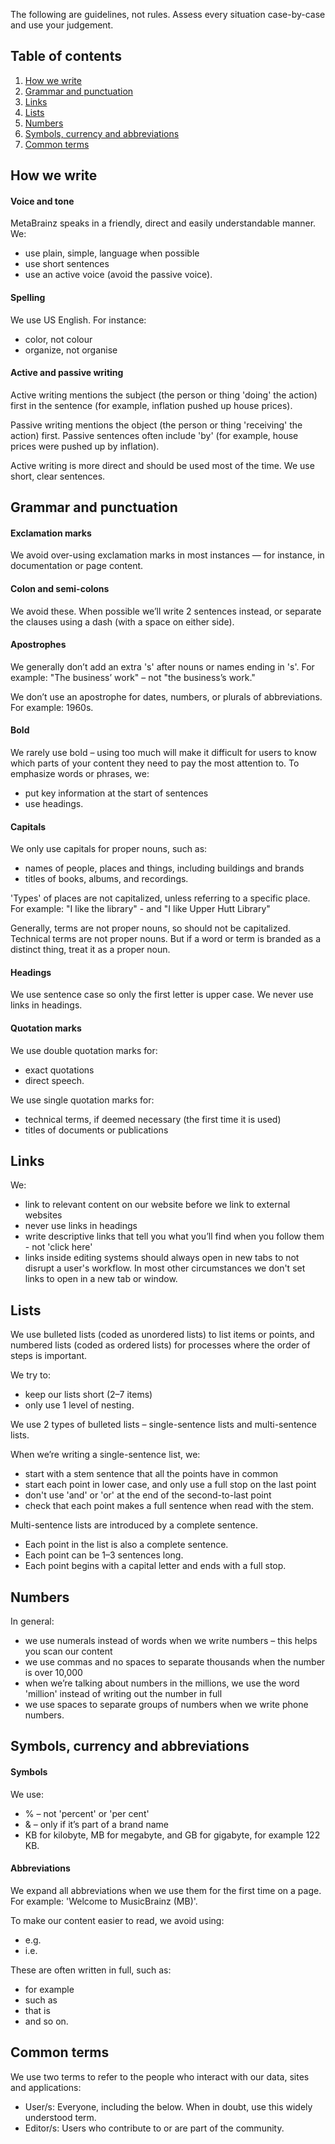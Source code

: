 The following are guidelines, not rules. Assess every situation case-by-case and use your judgement.

## Table of contents

1. [How we write](#how-we-write)
2. [Grammar and punctuation](#grammar-and-punctuation)
3. [Links](#links)
4. [Lists](#lists)
5. [Numbers](#numbers)
6. [Symbols, currency and abbreviations](#Symbols,-currency-and-abbreviations)
7. [Common terms](#common-terms)


## How we write

#### Voice and tone

MetaBrainz speaks in a friendly, direct and easily understandable manner. We:
* use plain, simple, language when possible
* use short sentences
* use an active voice (avoid the passive voice).

#### Spelling

We use US English. For instance:
* color, not colour
* organize, not organise

#### Active and passive writing 

Active writing mentions the subject (the person or thing 'doing' the action) first in the sentence (for example, inflation pushed up house prices).

Passive writing mentions the object (the person or thing 'receiving' the action) first. Passive sentences often include 'by' (for example, house prices were pushed up by inflation).

Active writing is more direct and should be used most of the time. We use short, clear sentences.


## Grammar and punctuation

#### Exclamation marks

We avoid over-using exclamation marks in most instances — for instance, in documentation or page content.

#### Colon and semi-colons

We avoid these. When possible we’ll write 2 sentences instead, or separate the clauses using a dash (with a space on either side).

#### Apostrophes

We generally don’t add an extra 's' after nouns or names ending in 's'.
For example: "The business’ work" – not  "the business’s work."

We don’t use an apostrophe for dates, numbers, or plurals of abbreviations.
For example: 1960s.

#### Bold

We rarely use bold – using too much will make it difficult for users to know which parts of your content they need to pay the most attention to. To emphasize words or phrases, we:
* put key information at the start of sentences
* use headings.

#### Capitals

We only use capitals for proper nouns, such as:
* names of people, places and things, including buildings and brands
* titles of books, albums, and recordings.

'Types' of places are not capitalized, unless referring to a specific place.
For example: "I like the library" - and "I like Upper Hutt Library"

Generally, terms are not proper nouns, so should not be capitalized. Technical terms are not proper nouns. But if a word or term is branded as a distinct thing, treat it as a proper noun.

#### Headings

We use sentence case so only the first letter is upper case. We never use links in headings.

#### Quotation marks

We use double quotation marks for:
* exact quotations
* direct speech.

We use single quotation marks for:
* technical terms, if deemed necessary (the first time it is used)
* titles of documents or publications


## Links

We:
* link to relevant content on our website before we link to external websites 
* never use links in headings
* write descriptive links that tell you what you’ll find when you follow them - not 'click here'
* links inside editing systems should always open in new tabs to not disrupt a user's workflow. In most other circumstances we don't set links to open in a new tab or window.


## Lists

We use bulleted lists (coded as unordered lists) to list items or points, and numbered lists (coded as ordered lists) for processes where the order of steps is important.

We try to:
* keep our lists short (2–7 items)
* only use 1 level of nesting.

We use 2 types of bulleted lists – single-sentence lists and multi-sentence lists.

When we’re writing a single-sentence list, we:
* start with a stem sentence that all the points have in common
* start each point in lower case, and only use a full stop on the last point
* don't use 'and' or 'or' at the end of the second-to-last point
* check that each point makes a full sentence when read with the stem.

Multi-sentence lists are introduced by a complete sentence.
* Each point in the list is also a complete sentence.
* Each point can be 1–3 sentences long.
* Each point begins with a capital letter and ends with a full stop.


## Numbers

In general:
* we use numerals instead of words when we write numbers – this helps you scan our content
* we use commas and no spaces to separate thousands when the number is over 10,000
* when we’re talking about numbers in the millions, we use the word 'million' instead of writing out the number in full
* we use spaces to separate groups of numbers when we write phone numbers.


## Symbols, currency and abbreviations

#### Symbols

We use:
* % – not 'percent' or 'per cent'
* & – only if it’s part of a brand name
* KB for kilobyte, MB for megabyte, and GB for gigabyte, for example 122 KB.

#### Abbreviations

We expand all abbreviations when we use them for the first time on a page.
For example: 'Welcome to MusicBrainz (MB)'.

To make our content easier to read, we avoid using:
* e.g.
* i.e.

These are often written in full, such as:
* for example
* such as
* that is
* and so on.


## Common terms

We use two terms to refer to the people who interact with our data, sites and applications:
* User/s: Everyone, including the below. When in doubt, use this widely understood term.
* Editor/s: Users who contribute to or are part of the community.